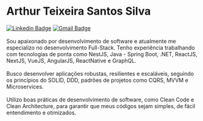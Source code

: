 # Arthur Teixeira Santos Silva

[![Linkedin Badge](https://img.shields.io/badge/-LinkedIn-blue?style=flat-square&logo=Linkedin&logoColor=white&link=https://www.linkedin.com/in/arthur-teixeira-santos-silva-167189177/)](https://www.linkedin.com/in/arthur-teixeira-santos-silva-167189177/)
[![Gmail Badge](https://img.shields.io/badge/-arthurteixeira.guts@gmail.com-00875f?style=flat-square&logo=Gmail&logoColor=white&link=mailto:arthurteixeira.guts@gmail.com)](mailto:arthurteixeira.guts@gmail.com)<br><br>
Sou apaixonado por desenvolvimento de software e atualmente me especializo no desenvolvimento Full-Stack. Tenho experiência trabalhando com tecnologias de ponta como NestJS, Java - Spring Boot, .NET, ReactJS, NextJS, VueJS, AngularJS, ReactNative e GraphQL.<br><br> Busco desenvolver aplicações robustas, resilientes e escaláveis, seguindo os princípios do SOLID, DDD, padrões de projetos como CQRS, MVVM e Microservices.<br><br> Utilizo boas práticas de desenvolvimento de software, como Clean Code e Clean Architecture, para garantir que meus códigos sejam simples, de fácil entendimento e otimizados.

